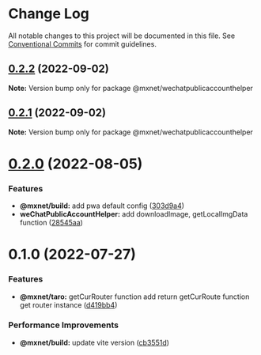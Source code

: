# Change Log

All notable changes to this project will be documented in this file.
See [Conventional Commits](https://conventionalcommits.org) for commit guidelines.

## [0.2.2](https://gitee.com/cq_maixun_network/repo/compare/@mxnet/wechatpublicaccounthelper@0.2.1...@mxnet/wechatpublicaccounthelper@0.2.2) (2022-09-02)

**Note:** Version bump only for package @mxnet/wechatpublicaccounthelper





## [0.2.1](https://gitee.com/cq_maixun_network/repo/compare/@mxnet/wechatpublicaccounthelper@0.2.0...@mxnet/wechatpublicaccounthelper@0.2.1) (2022-09-02)

**Note:** Version bump only for package @mxnet/wechatpublicaccounthelper





# [0.2.0](https://gitee.com/cq_maixun_network/repo/compare/@mxnet/wechatpublicaccounthelper@0.1.0...@mxnet/wechatpublicaccounthelper@0.2.0) (2022-08-05)


### Features

* **@mxnet/build:** add pwa default config ([303d9a4](https://gitee.com/cq_maixun_network/repo/commits/303d9a443adbe73f4b9c574c88a276767515b3d1))
* **weChatPublicAccountHelper:** add downloadImage, getLocalImgData function ([28545aa](https://gitee.com/cq_maixun_network/repo/commits/28545aaebea8fd16a71156e30867e8ce431db916))





# 0.1.0 (2022-07-27)


### Features

* **@mxnet/taro:** getCurRouter function add  return getCurRoute function get router instance ([d419bb4](https://gitee.com/cq_maixun_network/repo/commits/d419bb46c8a0fd0ce443b6c46657ab76f65c725d))


### Performance Improvements

* **@mxnet/build:** update vite version ([cb3551d](https://gitee.com/cq_maixun_network/repo/commits/cb3551d5eda04a10d78cf60ee71ebe7dcc563c1f))
